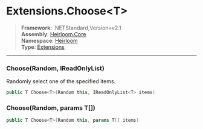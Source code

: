 # Extensions.Choose\<T>

> **Framework**: .NETStandard,Version=v2.1  
> **Assembly**: [Heirloom.Core][0]  
> **Namespace**: [Heirloom][0]  
> **Type**: [Extensions][1]

--------------------------------------------------------------------------------

### Choose<T>(Random, IReadOnlyList<T>)

Randomly select one of the specified items.

```cs
public T Choose<T>(Random this, IReadOnlyList<T> items)
```

### Choose<T>(Random, params T[])

```cs
public T Choose<T>(Random this, params T[] items)
```

[0]: ../Heirloom.Core.md
[1]: Heirloom.Extensions.md
